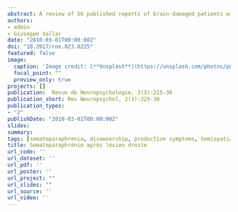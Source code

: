 ```yaml
---
abstract: A review of 56 published reports of brain-damaged patients with unilateral hemispheric lesions, who showed delusional beliefs concerning the side of the body contralateral to the side of the lesion (contralesional) is presented. This neuropsychological disorder, termed “somatoparaphrenia” by Gerstmann in 1942, has been reported, with a few exceptions, in right-brain-damaged patients with left motor and somatosensory deficits, and the syndrome of left unilateral spatial neglect. Somatoparaphrenia is most often characterized by a delusion of disownership of left-sided body parts, with patients exhibiting a sense of non-belonging of the contralesional limbs, and frequently attributing the ownership of body parts to another person (typically, the doctor, the examiner, or a relative). This delusion may occur without associated anosognosia for motor deficits, and personal neglect. Somatosensory deficits and visual half-field disorders may be absent. Deficits of proprioception may play a relevant role, being present in most patients. Somatoparaphrenia is often brought about by extensive right-sided lesions. A number of patients with posterior (parietal-temporal), and insular damage are on record, as well as a few patients with subcortical lesions, while lesions confined to the frontal lobe are rare. Possible pathological mechanisms include a deranged representation of the body concerned with ownership, mainly right-hemisphere-based, and deficits of multisensory integration. Somatoparaphrenic delusions and extra-personal unilateral spatial neglect are closely associated. One main feature of somatoparaphrenia may be a blurred distinction between corporeal (namely, the patients’ body parts), and extracorporeal (namely, body parts of other persons, or other non-corporeal items) objects.
authors:
- admin
- Giuseppe Vallar
date: "2010-03-01T00:00:00Z"
doi: "10.3917/rne.023.0225"
featured: false
image:
  caption: 'Image credit: [**Unsplash**](https://unsplash.com/photos/pLCdAaMFLTE)'
  focal_point: ""
  preview_only: true
projects: []
publication:  Revue de Neuropsychologie, 2(3):225-30
publication_short: Rev Neuropsychol, 2(3):225-30
publication_types:
- "2"
publishDate: "2010-03-01T00:00:00Z"
slides: 
summary:
tags: [somatoparaphrenia, disownership, productive symptoms, hemispatial neglect]
title: Somatoparaphrénie après lésion droite
url_code: ''
url_dataset: ''
url_pdf: ''
url_poster: ''
url_project: ""
url_slides: ""
url_source: ''
url_video: ''
---
```


